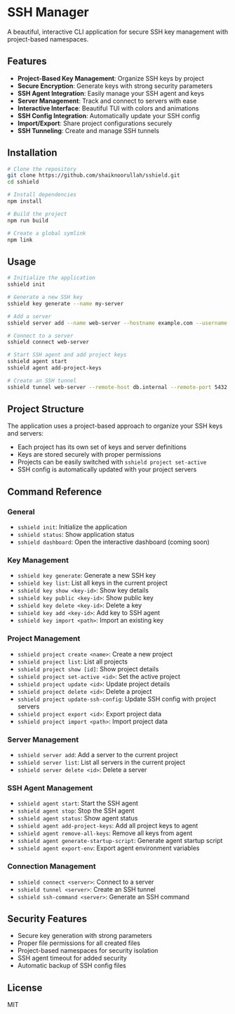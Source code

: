 <!-- @format -->

# SSH Manager

A beautiful, interactive CLI application for secure SSH key management with project-based namespaces.

## Features

- **Project-Based Key Management**: Organize SSH keys by project
- **Secure Encryption**: Generate keys with strong security parameters
- **SSH Agent Integration**: Easily manage your SSH agent and keys
- **Server Management**: Track and connect to servers with ease
- **Interactive Interface**: Beautiful TUI with colors and animations
- **SSH Config Integration**: Automatically update your SSH config
- **Import/Export**: Share project configurations securely
- **SSH Tunneling**: Create and manage SSH tunnels

## Installation

```bash
# Clone the repository
git clone https://github.com/shaiknoorullah/sshield.git
cd sshield

# Install dependencies
npm install

# Build the project
npm run build

# Create a global symlink
npm link
```

## Usage

```bash
# Initialize the application
sshield init

# Generate a new SSH key
sshield key generate --name my-server

# Add a server
sshield server add --name web-server --hostname example.com --username admin

# Connect to a server
sshield connect web-server

# Start SSH agent and add project keys
sshield agent start
sshield agent add-project-keys

# Create an SSH tunnel
sshield tunnel web-server --remote-host db.internal --remote-port 5432
```

## Project Structure

The application uses a project-based approach to organize your SSH keys and servers:

- Each project has its own set of keys and server definitions
- Keys are stored securely with proper permissions
- Projects can be easily switched with `sshield project set-active`
- SSH config is automatically updated with your project servers

## Command Reference

### General

- `sshield init`: Initialize the application
- `sshield status`: Show application status
- `sshield dashboard`: Open the interactive dashboard (coming soon)

### Key Management

- `sshield key generate`: Generate a new SSH key
- `sshield key list`: List all keys in the current project
- `sshield key show <key-id>`: Show key details
- `sshield key public <key-id>`: Show public key
- `sshield key delete <key-id>`: Delete a key
- `sshield key add <key-id>`: Add key to SSH agent
- `sshield key import <path>`: Import an existing key

### Project Management

- `sshield project create <name>`: Create a new project
- `sshield project list`: List all projects
- `sshield project show [id]`: Show project details
- `sshield project set-active <id>`: Set the active project
- `sshield project update <id>`: Update project details
- `sshield project delete <id>`: Delete a project
- `sshield project update-ssh-config`: Update SSH config with project servers
- `sshield project export <id>`: Export project data
- `sshield project import <path>`: Import project data

### Server Management

- `sshield server add`: Add a server to the current project
- `sshield server list`: List all servers in the current project
- `sshield server delete <id>`: Delete a server

### SSH Agent Management

- `sshield agent start`: Start the SSH agent
- `sshield agent stop`: Stop the SSH agent
- `sshield agent status`: Show agent status
- `sshield agent add-project-keys`: Add all project keys to agent
- `sshield agent remove-all-keys`: Remove all keys from agent
- `sshield agent generate-startup-script`: Generate agent startup script
- `sshield agent export-env`: Export agent environment variables

### Connection Management

- `sshield connect <server>`: Connect to a server
- `sshield tunnel <server>`: Create an SSH tunnel
- `sshield ssh-command <server>`: Generate an SSH command

## Security Features

- Secure key generation with strong parameters
- Proper file permissions for all created files
- Project-based namespaces for security isolation
- SSH agent timeout for added security
- Automatic backup of SSH config files

## License

MIT
